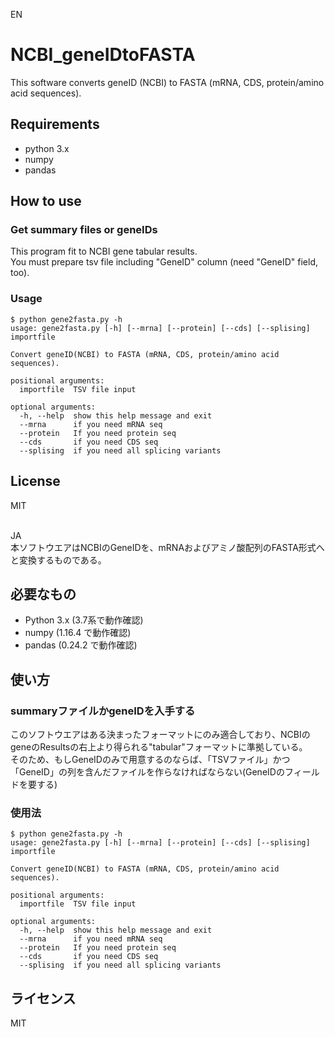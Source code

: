 EN
# NCBI_geneIDtoFASTA
This software converts geneID (NCBI)  to FASTA (mRNA, CDS, protein/amino acid sequences).<br>

## Requirements
- python 3.x
- numpy
- pandas

## How to use
### Get summary files or geneIDs
This program fit to NCBI gene tabular results.<br>
You must prepare tsv file including "GeneID" column (need "GeneID" field, too).<br>

### Usage 
~~~
$ python gene2fasta.py -h
usage: gene2fasta.py [-h] [--mrna] [--protein] [--cds] [--splising] importfile

Convert geneID(NCBI) to FASTA (mRNA, CDS, protein/amino acid sequences).

positional arguments:
  importfile  TSV file input

optional arguments:
  -h, --help  show this help message and exit
  --mrna      if you need mRNA seq
  --protein   If you need protein seq
  --cds       if you need CDS seq
  --splising  if you need all splicing variants
~~~

## License
MIT
<br>
<br>

JA<br>
本ソフトウエアはNCBIのGeneIDを、mRNAおよびアミノ酸配列のFASTA形式へと変換するものである。<br>

## 必要なもの
- Python 3.x (3.7系で動作確認)
- numpy (1.16.4 で動作確認)
- pandas (0.24.2 で動作確認)

## 使い方
### summaryファイルかgeneIDを入手する
このソフトウエアはある決まったフォーマットにのみ適合しており、NCBIのgeneのResultsの右上より得られる"tabular"フォーマットに準拠している。<br>
そのため、もしGeneIDのみで用意するのならば、「TSVファイル」かつ「GeneID」の列を含んだファイルを作らなければならない(GeneIDのフィールドを要する)

### 使用法
~~~
$ python gene2fasta.py -h
usage: gene2fasta.py [-h] [--mrna] [--protein] [--cds] [--splising] importfile

Convert geneID(NCBI) to FASTA (mRNA, CDS, protein/amino acid sequences).

positional arguments:
  importfile  TSV file input

optional arguments:
  -h, --help  show this help message and exit
  --mrna      if you need mRNA seq
  --protein   If you need protein seq
  --cds       if you need CDS seq
  --splising  if you need all splicing variants
~~~

## ライセンス
MIT
